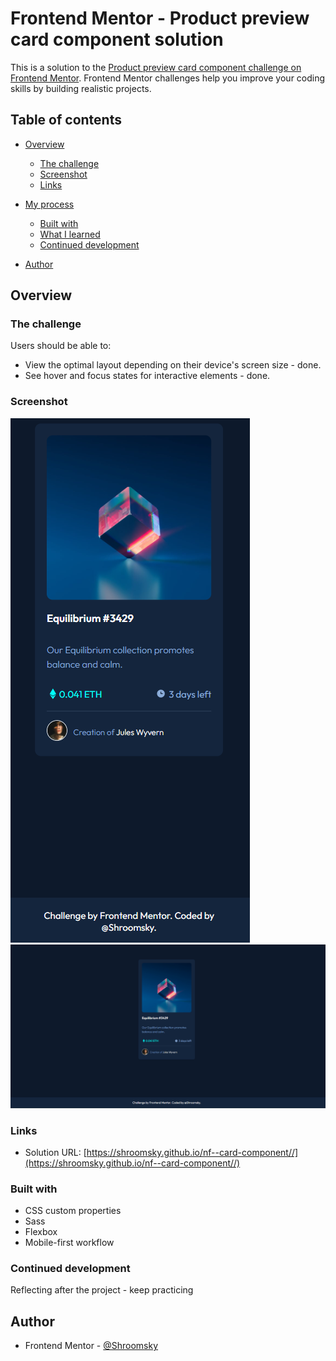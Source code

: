 # Frontend Mentor - Product preview card component solution

This is a solution to the [Product preview card component challenge on Frontend Mentor](https://www.frontendmentor.io/challenges/product-preview-card-component-GO7UmttRfa). Frontend Mentor challenges help you improve your coding skills by building realistic projects.

## Table of contents

- [Overview](#overview)
  - [The challenge](#the-challenge)
  - [Screenshot](#screenshot)
  - [Links](#links)
- [My process](#my-process)

  - [Built with](#built-with)
  - [What I learned](#what-i-learned)
  - [Continued development](#continued-development)

- [Author](#author)

## Overview

### The challenge

Users should be able to:

- View the optimal layout depending on their device's screen size - done.
- See hover and focus states for interactive elements - done.

### Screenshot

![./Screenshot_1.png](./Screenshot_1.png)
![./Screenshot_2.png](./Screenshot_2.png)

### Links

- Solution URL: [https://shroomsky.github.io/nf--card-component//](https://shroomsky.github.io/nf--card-component//)

### Built with

- CSS custom properties
- Sass
- Flexbox
- Mobile-first workflow

### Continued development

Reflecting after the project - keep practicing

## Author

- Frontend Mentor - [@Shroomsky](https://www.frontendmentor.io/profile/Shroomsky)
